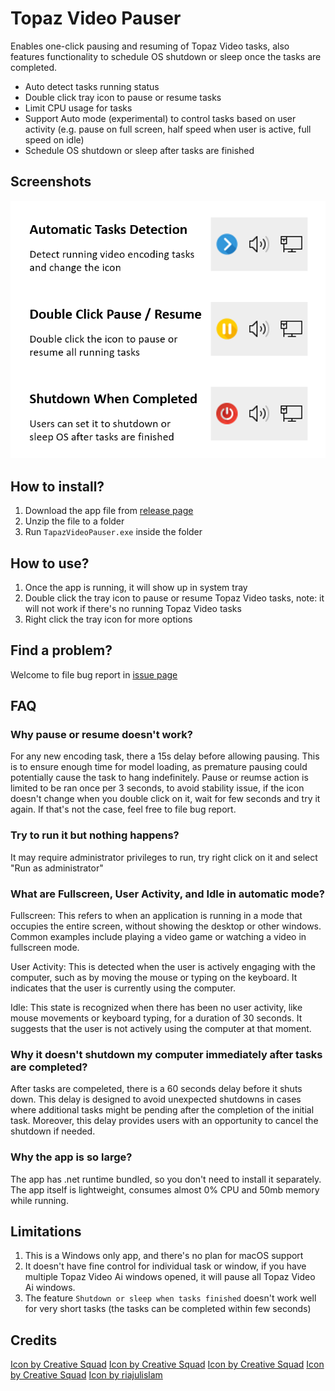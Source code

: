 # Topaz Video Pauser

Enables one-click pausing and resuming of Topaz Video tasks, also features functionality to schedule OS shutdown or sleep once the tasks are completed.

- Auto detect tasks running status
- Double click tray icon to pause or resume tasks
- Limit CPU usage for tasks
- Support Auto mode (experimental) to control tasks based on user activity (e.g. pause on full screen, half speed when user is active, full speed on idle)
- Schedule OS shutdown or sleep after tasks are finished

## Screenshots
![App Introduction](app_intro.png?raw=true "App Introduction")

## How to install?
1. Download the app file from [release page](https://github.com/sbcarp/TopazVideoPauser/releases/)
2. Unzip the file to a folder
3. Run `TapazVideoPauser.exe` inside the folder

## How to use?
1. Once the app is running, it will show up in system tray
2. Double click the tray icon to pause or resume Topaz Video tasks, note: it will not work if there's no running Topaz Video tasks
3. Right click the tray icon for more options

## Find a problem?
Welcome to file bug report in [issue page](https://github.com/sbcarp/TopazVideoPauser/issues)

## FAQ
### Why pause or resume doesn't work?
For any new encoding task, there a 15s delay before allowing pausing. This is to ensure enough time for model loading, as premature pausing could potentially cause the task to hang indefinitely.
Pause or reumse action is limited to be ran once per 3 seconds, to avoid stability issue, if the icon doesn't change when you double click on it, wait for few seconds and try it again. If that's not the case, feel free to file bug report.

### Try to run it but nothing happens?
It may require administrator privileges to run, try right click on it and select "Run as administrator"

### What are Fullscreen, User Activity, and Idle in automatic mode?
Fullscreen: This refers to when an application is running in a mode that occupies the entire screen, without showing the desktop or other windows. Common examples include playing a video game or watching a video in fullscreen mode.

User Activity: This is detected when the user is actively engaging with the computer, such as by moving the mouse or typing on the keyboard. It indicates that the user is currently using the computer.

Idle: This state is recognized when there has been no user activity, like mouse movements or keyboard typing, for a duration of 30 seconds. It suggests that the user is not actively using the computer at that moment.

### Why it doesn't shutdown my computer immediately after tasks are completed?
After tasks are compeleted, there is a 60 seconds delay before it shuts down. This delay is designed to avoid unexpected shutdowns in cases where additional tasks might be pending after the completion of the initial task. Moreover, this delay provides users with an opportunity to cancel the shutdown if needed.

### Why the app is so large?
The app has .net runtime bundled, so you don't need to install it separately. The app itself is lightweight, consumes almost 0% CPU and 50mb memory while running.

## Limitations
1. This is a Windows only app, and there's no plan for macOS support
2. It doesn't have fine control for individual task or window, if you have multiple Topaz Video Ai windows opened, it will pause all Topaz Video Ai windows.
3. The feature `Shutdown or sleep when tasks finished` doesn't work well for very short tasks (the tasks can be completed within few seconds)

## Credits
[Icon by Creative Squad](https://www.freepik.com/icon/play_11081629#fromView=search&term=pause&track=ais&page=1&position=47&uuid=6faf0780-3bf4-40ca-9d00-ee690853b7bc)
[Icon by Creative Squad](https://www.freepik.com/icon/lock_11081621#fromView=resource_detail&position=9)
[Icon by Creative Squad](https://www.freepik.com/icon/lines_11081623#fromView=resource_detail&position=8)
[Icon by Creative Squad](https://www.freepik.com/icon/lock_11081619#fromView=resource_detail&position=10)
[Icon by riajulislam](https://www.freepik.com/icon/shutdown_3541892#fromView=search&term=shutdown&track=ais&page=1&position=69&uuid=dfcdb1dd-2377-493a-80c3-68c4465518f2)

